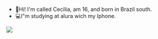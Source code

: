 - 🎈Hi! I'm called Cecilia, am 16, and born in Brazil south.
- 💻I"m studying at alura wich my Iphone.

![](https://tenor.com/pt-BR/view/345cat-gif-25788679)
